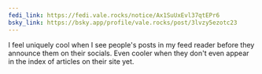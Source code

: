 ```yaml
---
fedi_link: https://fedi.vale.rocks/notice/Ax1SuUxEvl37qtEPr6
bsky_link: https://bsky.app/profile/vale.rocks/post/3lvzy5ezotc23
---
```


I feel uniquely cool when I see people's posts in my feed reader before they announce them on their socials. Even cooler when they don't even appear in the index of articles on their site yet.
